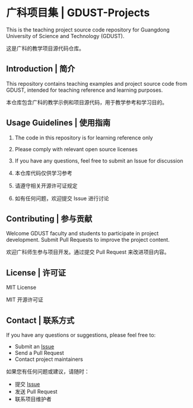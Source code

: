 # 广科项目集 | GDUST-Projects

This is the teaching project source code repository for Guangdong University of Science and Technology (GDUST).

这是广科的教学项目源代码仓库。

## Introduction | 简介

This repository contains teaching examples and project source code from GDUST, intended for teaching reference and learning purposes.

本仓库包含广科的教学示例和项目源代码，用于教学参考和学习目的。

## Usage Guidelines | 使用指南

1. The code in this repository is for learning reference only
2. Please comply with relevant open source licenses
3. If you have any questions, feel free to submit an Issue for discussion

1. 本仓库代码仅供学习参考
2. 请遵守相关开源许可证规定
3. 如有任何问题，欢迎提交 Issue 进行讨论

## Contributing | 参与贡献

Welcome GDUST faculty and students to participate in project development. Submit Pull Requests to improve the project content.

欢迎广科师生参与项目开发。通过提交 Pull Request 来改进项目内容。

## License | 许可证

MIT License

MIT 开源许可证

## Contact | 联系方式

If you have any questions or suggestions, please feel free to:
- Submit an [Issue](../../issues)
- Send a Pull Request
- Contact project maintainers

如果您有任何问题或建议，请随时：
- 提交 [Issue](../../issues)
- 发送 Pull Request
- 联系项目维护者